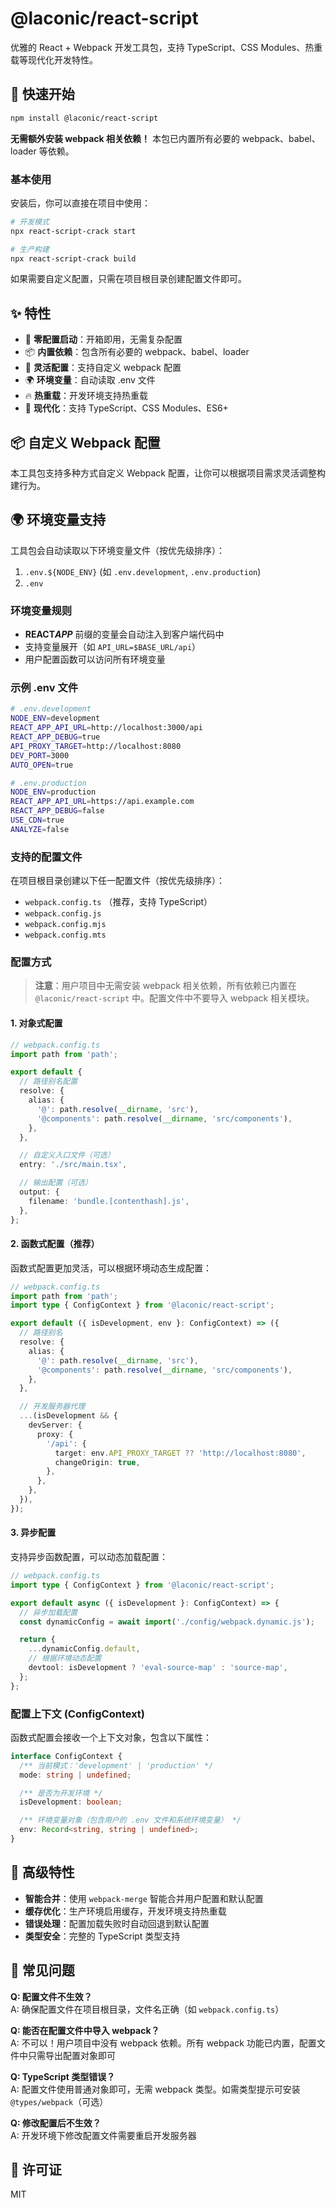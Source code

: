 # @laconic/react-script

优雅的 React + Webpack 开发工具包，支持 TypeScript、CSS Modules、热重载等现代化开发特性。

## 🚀 快速开始

```bash
npm install @laconic/react-script
```

**无需额外安装 webpack 相关依赖！** 本包已内置所有必要的 webpack、babel、loader 等依赖。

### 基本使用

安装后，你可以直接在项目中使用：

```bash
# 开发模式
npx react-script-crack start

# 生产构建
npx react-script-crack build
```

如果需要自定义配置，只需在项目根目录创建配置文件即可。

## ✨ 特性

- 🚀 **零配置启动**：开箱即用，无需复杂配置
- 📦 **内置依赖**：包含所有必要的 webpack、babel、loader
- 🔧 **灵活配置**：支持自定义 webpack 配置
- 🌍 **环境变量**：自动读取 .env 文件
- 🔥 **热重载**：开发环境支持热重载
- 📱 **现代化**：支持 TypeScript、CSS Modules、ES6+

## 📦 自定义 Webpack 配置

本工具包支持多种方式自定义 Webpack 配置，让你可以根据项目需求灵活调整构建行为。

## 🌍 环境变量支持

工具包会自动读取以下环境变量文件（按优先级排序）：

1. `.env.${NODE_ENV}` (如 `.env.development`, `.env.production`)
2. `.env`

### 环境变量规则

- **REACT*APP*** 前缀的变量会自动注入到客户端代码中
- 支持变量展开（如 `API_URL=$BASE_URL/api`）
- 用户配置函数可以访问所有环境变量

### 示例 .env 文件

```bash
# .env.development
NODE_ENV=development
REACT_APP_API_URL=http://localhost:3000/api
REACT_APP_DEBUG=true
API_PROXY_TARGET=http://localhost:8080
DEV_PORT=3000
AUTO_OPEN=true

# .env.production
NODE_ENV=production
REACT_APP_API_URL=https://api.example.com
REACT_APP_DEBUG=false
USE_CDN=true
ANALYZE=false
```

### 支持的配置文件

在项目根目录创建以下任一配置文件（按优先级排序）：

- `webpack.config.ts` （推荐，支持 TypeScript）
- `webpack.config.js`
- `webpack.config.mjs`
- `webpack.config.mts`

### 配置方式

> **注意**：用户项目中无需安装 webpack 相关依赖，所有依赖已内置在 `@laconic/react-script` 中。配置文件中不要导入 webpack 相关模块。

#### 1. 对象式配置

```typescript
// webpack.config.ts
import path from 'path';

export default {
  // 路径别名配置
  resolve: {
    alias: {
      '@': path.resolve(__dirname, 'src'),
      '@components': path.resolve(__dirname, 'src/components'),
    },
  },

  // 自定义入口文件（可选）
  entry: './src/main.tsx',

  // 输出配置（可选）
  output: {
    filename: 'bundle.[contenthash].js',
  },
};
```

#### 2. 函数式配置（推荐）

函数式配置更加灵活，可以根据环境动态生成配置：

```typescript
// webpack.config.ts
import path from 'path';
import type { ConfigContext } from '@laconic/react-script';

export default ({ isDevelopment, env }: ConfigContext) => ({
  // 路径别名
  resolve: {
    alias: {
      '@': path.resolve(__dirname, 'src'),
      '@components': path.resolve(__dirname, 'src/components'),
    },
  },

  // 开发服务器代理
  ...(isDevelopment && {
    devServer: {
      proxy: {
        '/api': {
          target: env.API_PROXY_TARGET ?? 'http://localhost:8080',
          changeOrigin: true,
        },
      },
    },
  }),
});
```

#### 3. 异步配置

支持异步函数配置，可以动态加载配置：

```typescript
// webpack.config.ts
import type { ConfigContext } from '@laconic/react-script';

export default async ({ isDevelopment }: ConfigContext) => {
  // 异步加载配置
  const dynamicConfig = await import('./config/webpack.dynamic.js');

  return {
    ...dynamicConfig.default,
    // 根据环境动态配置
    devtool: isDevelopment ? 'eval-source-map' : 'source-map',
  };
};
```

### 配置上下文 (ConfigContext)

函数式配置会接收一个上下文对象，包含以下属性：

```typescript
interface ConfigContext {
  /** 当前模式：'development' | 'production' */
  mode: string | undefined;

  /** 是否为开发环境 */
  isDevelopment: boolean;

  /** 环境变量对象（包含用户的 .env 文件和系统环境变量） */
  env: Record<string, string | undefined>;
}
```

## 🔧 高级特性

- **智能合并**：使用 `webpack-merge` 智能合并用户配置和默认配置
- **缓存优化**：生产环境启用缓存，开发环境支持热重载
- **错误处理**：配置加载失败时自动回退到默认配置
- **类型安全**：完整的 TypeScript 类型支持

## 🐛 常见问题

**Q: 配置文件不生效？**  
A: 确保配置文件在项目根目录，文件名正确（如 `webpack.config.ts`）

**Q: 能否在配置文件中导入 webpack？**  
A: 不可以！用户项目中没有 webpack 依赖。所有 webpack 功能已内置，配置文件中只需导出配置对象即可

**Q: TypeScript 类型错误？**  
A: 配置文件使用普通对象即可，无需 webpack 类型。如需类型提示可安装 `@types/webpack`（可选）

**Q: 修改配置后不生效？**  
A: 开发环境下修改配置文件需要重启开发服务器

## 📄 许可证

MIT
